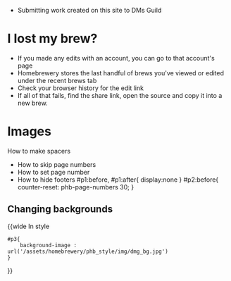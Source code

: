 - Submitting work created on this site to DMs Guild


# I lost my brew?
- If you made any edits with an account, you can go to that account's page
- Homebrewery stores the last handful of brews you've viewed or edited under the recent brews tab
- Check your browser history for the edit link
- If all of that fails, find the share link, open the source and copy it into a new brew.


# Images



How to make spacers


- How to skip page numbers
- How to set page number
- How to hide footers
#p1:before, #p1:after{ display:none }
#p2:before{ counter-reset: phb-page-numbers 30; }


## Changing backgrounds
{{wide
In style
```
#p3{
	background-image : url('/assets/homebrewery/phb_style/img/dmg_bg.jpg')
}

```
}}

